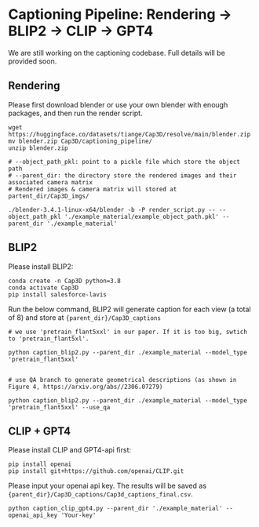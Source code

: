 # Captioning Pipeline: Rendering -> BLIP2 -> CLIP -> GPT4
We are still working on the captioning codebase. Full details will be provided soon.

## Rendering
Please first download blender or use your own blender with enough packages, and then run the render script.

```
wget https://huggingface.co/datasets/tiange/Cap3D/resolve/main/blender.zip
mv blender.zip Cap3D/captioning_pipeline/
unzip blender.zip
```

```
# --object_path_pkl: point to a pickle file which store the object path
# --parent_dir: the directory store the rendered images and their associated camera matrix
# Rendered images & camera matrix will stored at partent_dir/Cap3D_imgs/

./blender-3.4.1-linux-x64/blender -b -P render_script.py -- --object_path_pkl './example_material/example_object_path.pkl' --parent_dir './example_material'
```

## BLIP2
Please install BLIP2:
```
conda create -n Cap3D python=3.8
conda activate Cap3D
pip install salesforce-lavis
```

Run the below command, BLIP2 will generate caption for each view (a total of 8) and store at `{parent_dir}/Cap3D_captions`
```
# we use 'pretrain_flant5xxl' in our paper. If it is too big, swtich to 'pretrain_flant5xl'.

python caption_blip2.py --parent_dir ./example_material --model_type 'pretrain_flant5xxl'


# use QA branch to generate geometrical descriptions (as shown in Figure 4, https://arxiv.org/abs//2306.07279)

python caption_blip2.py --parent_dir ./example_material --model_type 'pretrain_flant5xxl' --use_qa
```

## CLIP + GPT4
Please install CLIP and GPT4-api first:
```
pip install openai
pip install git+https://github.com/openai/CLIP.git
```

Please input your openai api key. The results will be saved as `{parent_dir}/Cap3D_captions/Cap3d_captions_final.csv`.
```
python caption_clip_gpt4.py --parent_dir './example_material' --openai_api_key 'Your-key'
```